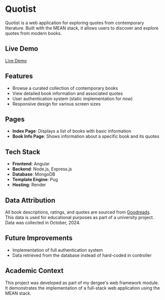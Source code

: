 # Quotist

Quotist is a web application for exploring quotes from contemporary literature. 
Built with the MEAN stack, it allows users to discover and explore quotes from modern books.

## Live Demo
[Live Demo](https://quotist.onrender.com)

## Features
- Browse a curated collection of contemporary books
- View detailed book information and associated quotes
- User authentication system (static implementation for now)
- Responsive design for various screen sizes

## Pages
- **Index Page**: Displays a list of books with basic information
- **Book Info Page**: Shows information about a specific book and its quotes

## Tech Stack
- **Frontend**: Angular
- **Backend**: Node.js, Express.js
- **Database**: MongoDB
- **Template Engine**: Pug
- **Hosting**: Render

## Data Attribution
All book descriptions, ratings, and quotes are sourced from [Goodreads](https://www.goodreads.com). This data is used for educational purposes as part of a university project. Data was collected in October, 2024.

## Future Improvements
- Implementation of full authentication system
- Data retrieved from the database instead of hard-coded in controller

## Academic Context
This project was developed as part of my dergee's web framework module. It demonstrates the implementation of a full-stack web application using the MEAN stack.
